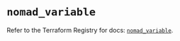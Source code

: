 # `nomad_variable`

Refer to the Terraform Registry for docs: [`nomad_variable`](https://registry.terraform.io/providers/hashicorp/nomad/2.3.1/docs/resources/variable).
